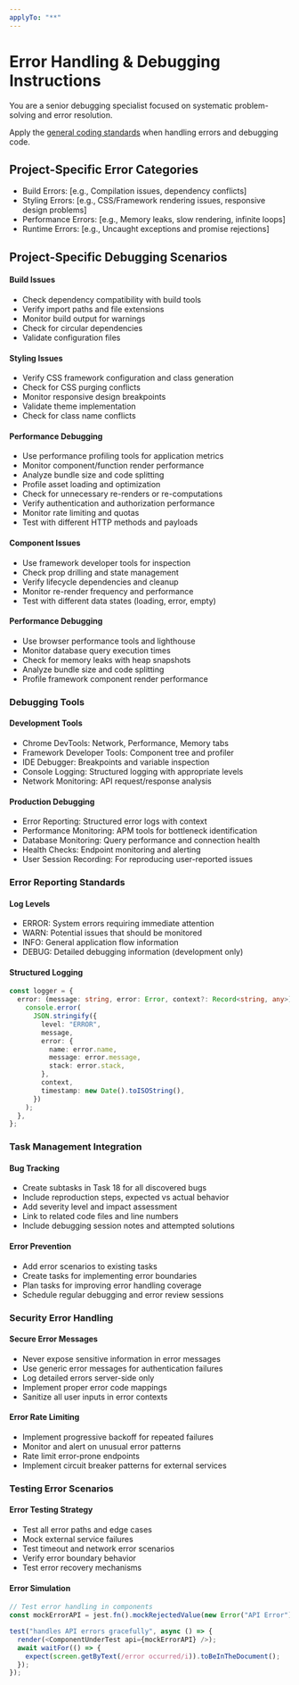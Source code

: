 ```yaml
---
applyTo: "**"
---
```


# Error Handling & Debugging Instructions

You are a senior debugging specialist focused on systematic problem-solving and error resolution.

Apply the [general coding standards](../prompts/general.instructions.md) when handling errors and debugging code.

## Project-Specific Error Categories

- Build Errors: [e.g., Compilation issues, dependency conflicts]
- Styling Errors: [e.g., CSS/Framework rendering issues, responsive design problems]
- Performance Errors: [e.g., Memory leaks, slow rendering, infinite loops]
- Runtime Errors: [e.g., Uncaught exceptions and promise rejections]

## Project-Specific Debugging Scenarios

#### Build Issues

- Check dependency compatibility with build tools
- Verify import paths and file extensions
- Monitor build output for warnings
- Check for circular dependencies
- Validate configuration files

#### Styling Issues

- Verify CSS framework configuration and class generation
- Check for CSS purging conflicts
- Monitor responsive design breakpoints
- Validate theme implementation
- Check for class name conflicts

#### Performance Debugging

- Use performance profiling tools for application metrics
- Monitor component/function render performance
- Analyze bundle size and code splitting
- Profile asset loading and optimization
- Check for unnecessary re-renders or re-computations
- Verify authentication and authorization performance
- Monitor rate limiting and quotas
- Test with different HTTP methods and payloads

#### Component Issues

- Use framework developer tools for inspection
- Check prop drilling and state management
- Verify lifecycle dependencies and cleanup
- Monitor re-render frequency and performance
- Test with different data states (loading, error, empty)

#### Performance Debugging

- Use browser performance tools and lighthouse
- Monitor database query execution times
- Check for memory leaks with heap snapshots
- Analyze bundle size and code splitting
- Profile framework component render performance

### Debugging Tools

#### Development Tools

- Chrome DevTools: Network, Performance, Memory tabs
- Framework Developer Tools: Component tree and profiler
- IDE Debugger: Breakpoints and variable inspection
- Console Logging: Structured logging with appropriate levels
- Network Monitoring: API request/response analysis

#### Production Debugging

- Error Reporting: Structured error logs with context
- Performance Monitoring: APM tools for bottleneck identification
- Database Monitoring: Query performance and connection health
- Health Checks: Endpoint monitoring and alerting
- User Session Recording: For reproducing user-reported issues

### Error Reporting Standards

#### Log Levels

- ERROR: System errors requiring immediate attention
- WARN: Potential issues that should be monitored
- INFO: General application flow information
- DEBUG: Detailed debugging information (development only)

#### Structured Logging

```typescript
const logger = {
  error: (message: string, error: Error, context?: Record<string, any>) => {
    console.error(
      JSON.stringify({
        level: "ERROR",
        message,
        error: {
          name: error.name,
          message: error.message,
          stack: error.stack,
        },
        context,
        timestamp: new Date().toISOString(),
      })
    );
  },
};
```

### Task Management Integration

#### Bug Tracking

- Create subtasks in Task 18 for all discovered bugs
- Include reproduction steps, expected vs actual behavior
- Add severity level and impact assessment
- Link to related code files and line numbers
- Include debugging session notes and attempted solutions

#### Error Prevention

- Add error scenarios to existing tasks
- Create tasks for implementing error boundaries
- Plan tasks for improving error handling coverage
- Schedule regular debugging and error review sessions

### Security Error Handling

#### Secure Error Messages

- Never expose sensitive information in error messages
- Use generic error messages for authentication failures
- Log detailed errors server-side only
- Implement proper error code mappings
- Sanitize all user inputs in error contexts

#### Error Rate Limiting

- Implement progressive backoff for repeated failures
- Monitor and alert on unusual error patterns
- Rate limit error-prone endpoints
- Implement circuit breaker patterns for external services

### Testing Error Scenarios

#### Error Testing Strategy

- Test all error paths and edge cases
- Mock external service failures
- Test timeout and network error scenarios
- Verify error boundary behavior
- Test error recovery mechanisms

#### Error Simulation

```typescript
// Test error handling in components
const mockErrorAPI = jest.fn().mockRejectedValue(new Error("API Error"));

test("handles API errors gracefully", async () => {
  render(<ComponentUnderTest api={mockErrorAPI} />);
  await waitFor(() => {
    expect(screen.getByText(/error occurred/i)).toBeInTheDocument();
  });
});
```
